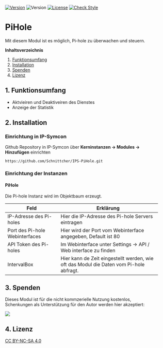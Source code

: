 [![Version](https://img.shields.io/badge/Symcon-PHPModul-red.svg)](https://www.symcon.de/service/dokumentation/entwicklerbereich/sdk-tools/sdk-php/)
![Version](https://img.shields.io/badge/Symcon%20Version-4.3%20%3E-blue.svg)
[![License](https://img.shields.io/badge/License-CC%20BY--NC--SA%204.0-green.svg)](https://creativecommons.org/licenses/by-nc-sa/4.0/)
[![Check Style](https://github.com/Schnittcher/IPS-PiHole/workflows/Check%20Style/badge.svg)](https://github.com/Schnittcher/IPS-PiHole/actions)
<br />

# PiHole
Mit diesem Modul ist es möglich, Pi-hole zu überwachen und steuern.


**Inhaltsverzeichnis**

1. [Funktionsumfang](#1-funktionsumfang)  
2. [Installation](#2-installation) 
3. [Spenden](#3-spenden)
3. [Lizenz](#4-lizenz)

## 1. Funktionsumfang
* Aktvieiren und Deaktiveiren des Dienstes
* Anzeige der Statistik

## 2. Installation

### Einrichtung in IP-Symcon
Github Repository in IP-Symcon über **Kerninstanzen -> Modules -> Hinzufügen** einrichten

`https://github.com/Schnittcher/IPS-PiHole.git` 

### Einrichtung der Instanzen

#### PiHole
Die Pi-hole Instanz wird im Objektbaum erzeugt.

Feld | Erklärung
------------ | -------------
IP-Adresse des Pi-holes | Hier die IP-Adresse des Pi-hole Servers eintragen
Port des Pi-hole Webinterfaces | Hier wird der Port vom Webinterface angegeben, Default ist 80
API Token des Pi-holes | Im Webinterface unter Settings -> API / Web interface zu finden
IntervalBox | Hier kann de Zeit eingestellt werden, wie oft das Modul die Daten vom Pi-hole abfragt.

## 3. Spenden

Dieses Modul ist für die nicht kommzerielle Nutzung kostenlos, Schenkungen als Unterstützung für den Autor werden hier akzeptiert:  

<a href="https://www.paypal.com/cgi-bin/webscr?cmd=_s-xclick&hosted_button_id=EK4JRP87XLSHW" target="_blank"><img src="https://www.paypalobjects.com/de_DE/DE/i/btn/btn_donate_LG.gif" border="0" /></a>

## 4. Lizenz

[CC BY-NC-SA 4.0](https://creativecommons.org/licenses/by-nc-sa/4.0/) 